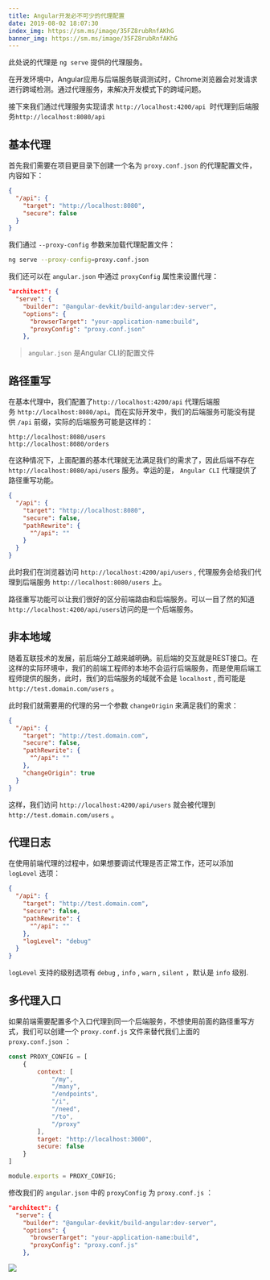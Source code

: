 ```yaml
---
title: Angular开发必不可少的代理配置
date: 2019-08-02 18:07:30
index_img: https://sm.ms/image/35FZ8rubRnfAKhG
banner_img: https://sm.ms/image/35FZ8rubRnfAKhG
---
```



此处说的代理是 `ng serve` 提供的代理服务。

在开发环境中，Angular应用与后端服务联调测试时，Chrome浏览器会对发请求进行跨域检测。通过代理服务，来解决开发模式下的跨域问题。

接下来我们通过代理服务实现请求 `http://localhost:4200/api`  时代理到后端服务`http://localhost:8080/api` 

<a name="WehaY"></a>
## 基本代理
首先我们需要在项目更目录下创建一个名为 `proxy.conf.json` 的代理配置文件，内容如下：

```json
{
  "/api": {
    "target": "http://localhost:8080",
    "secure": false
  }
}
```

我们通过 `--proxy-config` 参数来加载代理配置文件：

```bash
ng serve --proxy-config=proxy.conf.json
```

我们还可以在 `angular.json` 中通过 `proxyConfig` 属性来设置代理：

```json
"architect": {
  "serve": {
    "builder": "@angular-devkit/build-angular:dev-server",
    "options": {
      "browserTarget": "your-application-name:build",
      "proxyConfig": "proxy.conf.json"
    },
```

> `angular.json` 是Angular CLI的配置文件

<a name="B8I6W"></a>
## 路径重写

在基本代理中，我们配置了`http://localhost:4200/api` 代理后端服务 `http://localhost:8080/api`。而在实际开发中，我们的后端服务可能没有提供 `/api` 前缀，实际的后端服务可能是这样的：

```
http://localhost:8080/users
http://localhost:8080/orders
```

在这种情况下，上面配置的基本代理就无法满足我们的需求了，因此后端不存在 `http://localhost:8080/api/users` 服务。幸运的是， `Angular CLI` 代理提供了路径重写功能。

```json
{
  "/api": {
    "target": "http://localhost:8080",
    "secure": false,
    "pathRewrite": {
      "^/api": ""
    }
  }
}
```

此时我们在浏览器访问 `http://localhost:4200/api/users` , 代理服务会给我们代理到后端服务 `http://localhost:8080/users` 上。

路径重写功能可以让我们很好的区分前端路由和后端服务。可以一目了然的知道`http://localhost:4200/api/users`访问的是一个后端服务。

<a name="5vMiu"></a>
## 非本地域
随着互联技术的发展，前后端分工越来越明确。前后端的交互就是REST接口。在这样的实际环境中，我们的前端工程师的本地不会运行后端服务，而是使用后端工程师提供的服务，此时，我们的后端服务的域就不会是 `localhost` , 而可能是 `http://test.domain.com/users` 。

此时我们就需要用的代理的另一个参数 `changeOrigin` 来满足我们的需求：

```json
{
  "/api": {
    "target": "http://test.domain.com",
    "secure": false,
    "pathRewrite": {
      "^/api": ""
    },
    "changeOrigin": true
  }
}
```

这样，我们访问 `http://localhost:4200/api/users` 就会被代理到`http://test.domain.com/users` 。

<a name="P0aeg"></a>
## 代理日志
在使用前端代理的过程中，如果想要调试代理是否正常工作，还可以添加 `logLevel` 选项：

```json
{
  "/api": {
    "target": "http://test.domain.com",
    "secure": false,
    "pathRewrite": {
      "^/api": ""
    },
    "logLevel": "debug"
  }
}
```

`logLevel` 支持的级别选项有 `debug` , `info` , `warn` , `silent` ，默认是 `info` 级别.

<a name="n4saq"></a>
## 多代理入口
如果前端需要配置多个入口代理到同一个后端服务，不想使用前面的路径重写方式，我们可以创建一个 `proxy.conf.js` 文件来替代我们上面的 `proxy.conf.json` ：

```javascript
const PROXY_CONFIG = [
    {
        context: [
            "/my",
            "/many",
            "/endpoints",
            "/i",
            "/need",
            "/to",
            "/proxy"
        ],
        target: "http://localhost:3000",
        secure: false
    }
]

module.exports = PROXY_CONFIG;
```

修改我们的 `angular.json` 中的 `proxyConfig` 为 `proxy.conf.js` ：

```json
"architect": {
  "serve": {
    "builder": "@angular-devkit/build-angular:dev-server",
    "options": {
      "browserTarget": "your-application-name:build",
      "proxyConfig": "proxy.conf.js"
    },
```


![](https://user-gold-cdn.xitu.io/2019/7/23/16c1ed307173ecee?w=900&h=450&f=png&s=153639)
